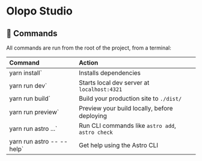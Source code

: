 # Olopo Studio

## 🧞 Commands

All commands are run from the root of the project, from a terminal:

| Command                   | Action                                           |
| :------------------------ | :----------------------------------------------- |
| yarn install`             | Installs dependencies                            |
| yarn run dev`             | Starts local dev server at `localhost:4321`      |
| yarn run build`           | Build your production site to `./dist/`          |
| yarn run preview`         | Preview your build locally, before deploying     |
| yarn run astro ...`       | Run CLI commands like `astro add`, `astro check` |
| yarn run astro -- --help` | Get help using the Astro CLI                     |

